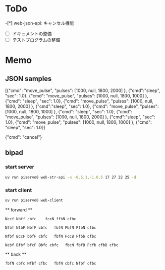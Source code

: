 # ToDo

-[*] web-json-api: キャンセル機能
-[ ] ドキュメントの整備
-[ ] テストプログラムの整備

# Memo

## JSON samples
[{"cmd": "move_pulse",   "pulses": [1000, null, 1800, 2000] }, {"cmd":"sleep", "sec": 1.0},  {"cmd": "move_pulse",   "pulses": [1000, null, 1800, 1000] }, {"cmd": "sleep", "sec": 1.0}, {"cmd": "move_pulse",   "pulses": [1000, null, 1800, 2000] }, {"cmd":"sleep", "sec": 1.0},  {"cmd": "move_pulse",   "pulses": [1000, null, 1800, 1000] }, {"cmd": "sleep", "sec": 1.0}, {"cmd": "move_pulse",   "pulses": [1000, null, 1800, 2000] }, {"cmd":"sleep", "sec": 1.0},  {"cmd": "move_pulse",   "pulses": [1000, null, 1800, 1000] }, {"cmd": "sleep", "sec": 1.0}]

{"cmd": "cancel"}


## bipad

### start server
``` bash
uv run piservo0 web-str-api -a -0.5,1,-1,0.5 17 27 22 25 -d
```

### start client
``` bash
uv run piservo0 web-client
```

** forward **
``` text
Nccf Nbff cbfc    fccN ffbN cfbc

Nfbf NfbF NbfF cbfc   fbfN FbfN FfbN cfbc

Nfbf BccF bbfF cbfc   fbfN FccB Ffbb cfbc 

Ncbf Bfbf bfcF Bbfc cbfc   fbcN fbfB Fcfb cfbB cfbc 
```

** back **
``` text
fbfN cbfc Nfbf cfbc   fbfN cbfc Nfbf cfbc
```
